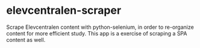 # elevcentralen-scraper

Scrape Elevcentralen content with python-selenium, in order to re-organize content for more efficient study. This app is a exercise of scraping a SPA content as well.

